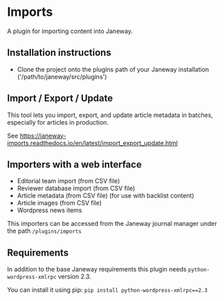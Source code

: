 # Imports
A plugin for importing content into Janeway.

## Installation instructions
 - Clone the project onto the plugins path of your Janeway installation ('/path/to/janeway/src/plugins')


## Import / Export / Update
This tool lets you import, export, and update article metadata in batches, especially for articles in production.

See https://janeway-imports.readthedocs.io/en/latest/import_export_update.html

## Importers with a web interface
 - Editorial team import (from CSV file)
 - Reviewer database import (from CSV file)
 - Article metadata (from CSV file) (for use with backlist content)
 - Article images (from CSV file)
 - Wordpress news items

This importers can be accessed from the Janeway journal manager under the path `/plugins/imports`


## Requirements
In addition to the base Janeway requirements this plugin needs `python-wordpress-xmlrpc` version 2.3.

You can install it using pip: `pip install python-wordpress-xmlrpc==2.3`
